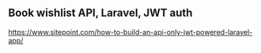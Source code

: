 ## Book wishlist API, Laravel, JWT auth

https://www.sitepoint.com/how-to-build-an-api-only-jwt-powered-laravel-app/
